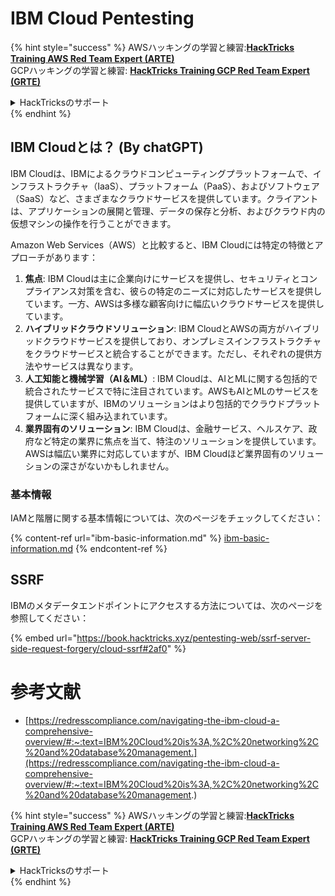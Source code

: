 # IBM Cloud Pentesting

{% hint style="success" %}
AWSハッキングの学習と練習:<img src="/.gitbook/assets/image.png" alt="" data-size="line">[**HackTricks Training AWS Red Team Expert (ARTE)**](https://training.hacktricks.xyz/courses/arte)<img src="/.gitbook/assets/image.png" alt="" data-size="line">\
GCPハッキングの学習と練習: <img src="/.gitbook/assets/image (2).png" alt="" data-size="line">[**HackTricks Training GCP Red Team Expert (GRTE)**<img src="/.gitbook/assets/image (2).png" alt="" data-size="line">](https://training.hacktricks.xyz/courses/grte)

<details>

<summary>HackTricksのサポート</summary>

* [**サブスクリプションプラン**](https://github.com/sponsors/carlospolop)をチェック！
* 💬 [**Discordグループ**](https://discord.gg/hRep4RUj7f)に参加するか、[**telegramグループ**](https://t.me/peass)に参加するか、**Twitter** 🐦 [**@hacktricks\_live**](https://twitter.com/hacktricks\_live)**をフォロー**してください。
* **ハッキングトリックを共有するために、[**HackTricks**](https://github.com/carlospolop/hacktricks)と[**HackTricks Cloud**](https://github.com/carlospolop/hacktricks-cloud)のGitHubリポジトリにPRを提出してください。**

</details>
{% endhint %}

## IBM Cloudとは？ (By chatGPT)

IBM Cloudは、IBMによるクラウドコンピューティングプラットフォームで、インフラストラクチャ（IaaS）、プラットフォーム（PaaS）、およびソフトウェア（SaaS）など、さまざまなクラウドサービスを提供しています。クライアントは、アプリケーションの展開と管理、データの保存と分析、およびクラウド内の仮想マシンの操作を行うことができます。

Amazon Web Services（AWS）と比較すると、IBM Cloudには特定の特徴とアプローチがあります：

1. **焦点**: IBM Cloudは主に企業向けにサービスを提供し、セキュリティとコンプライアンス対策を含む、彼らの特定のニーズに対応したサービスを提供しています。一方、AWSは多様な顧客向けに幅広いクラウドサービスを提供しています。
2. **ハイブリッドクラウドソリューション**: IBM CloudとAWSの両方がハイブリッドクラウドサービスを提供しており、オンプレミスインフラストラクチャをクラウドサービスと統合することができます。ただし、それぞれの提供方法やサービスは異なります。
3. **人工知能と機械学習（AI＆ML）**: IBM Cloudは、AIとMLに関する包括的で統合されたサービスで特に注目されています。AWSもAIとMLのサービスを提供していますが、IBMのソリューションはより包括的でクラウドプラットフォームに深く組み込まれています。
4. **業界固有のソリューション**: IBM Cloudは、金融サービス、ヘルスケア、政府など特定の業界に焦点を当て、特注のソリューションを提供しています。AWSは幅広い業界に対応していますが、IBM Cloudほど業界固有のソリューションの深さがないかもしれません。


### 基本情報

IAMと階層に関する基本情報については、次のページをチェックしてください：

{% content-ref url="ibm-basic-information.md" %}
[ibm-basic-information.md](ibm-basic-information.md)
{% endcontent-ref %}

## SSRF

IBMのメタデータエンドポイントにアクセスする方法については、次のページを参照してください：

{% embed url="https://book.hacktricks.xyz/pentesting-web/ssrf-server-side-request-forgery/cloud-ssrf#2af0" %}


# 参考文献
* [https://redresscompliance.com/navigating-the-ibm-cloud-a-comprehensive-overview/#:~:text=IBM%20Cloud%20is%3A,%2C%20networking%2C%20and%20database%20management.](https://redresscompliance.com/navigating-the-ibm-cloud-a-comprehensive-overview/#:~:text=IBM%20Cloud%20is%3A,%2C%20networking%2C%20and%20database%20management.)

{% hint style="success" %}
AWSハッキングの学習と練習:<img src="/.gitbook/assets/image.png" alt="" data-size="line">[**HackTricks Training AWS Red Team Expert (ARTE)**](https://training.hacktricks.xyz/courses/arte)<img src="/.gitbook/assets/image.png" alt="" data-size="line">\
GCPハッキングの学習と練習: <img src="/.gitbook/assets/image (2).png" alt="" data-size="line">[**HackTricks Training GCP Red Team Expert (GRTE)**<img src="/.gitbook/assets/image (2).png" alt="" data-size="line">](https://training.hacktricks.xyz/courses/grte)

<details>

<summary>HackTricksのサポート</summary>

* [**サブスクリプションプラン**](https://github.com/sponsors/carlospolop)をチェック！
* 💬 [**Discordグループ**](https://discord.gg/hRep4RUj7f)に参加するか、[**telegramグループ**](https://t.me/peass)に参加するか、**Twitter** 🐦 [**@hacktricks\_live**](https://twitter.com/hacktricks\_live)**をフォロー**してください。
* **ハッキングトリックを共有するために、[**HackTricks**](https://github.com/carlospolop/hacktricks)と[**HackTricks Cloud**](https://github.com/carlospolop/hacktricks-cloud)のGitHubリポジトリにPRを提出してください。**

</details>
{% endhint %}
